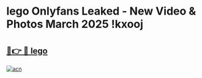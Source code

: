 # lego Onlyfans Leaked - New Video & Photos March 2025 !kxooj

# <h2><a href="https://xm9c8o.iuczelnia.edu.pl?title=lego&ref=kxooj">🔗👉 🔴 lego</a></h2>

[![acn](https://github.com/user-attachments/assets/0f9c940e-d8b0-45ae-aac7-cd30a18b3e1c)](https://xm9c8o.iuczelnia.edu.pl?title=lego&ref=kxooj)

